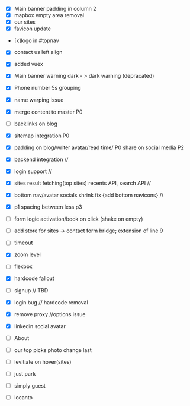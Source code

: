 - [x] Main banner padding in column 2
- [x] mapbox empty area removal
- [x] our sites
- [x] favicon update
- [x]logo in #topnav
- [x] contact us left align
- [x] added vuex

- [x] Main banner warning dark - > dark warning (depracated)
- [x] Phone number 5s grouping
- [x] name warping issue
- [x] merge content to master P0
- [ ] backlinks on blog
- [x] sitemap integration P0
- [x] padding on blog/writer avatar/read time/ P0 share on social media P2
- [x] backend integration //
- [x] login support //
- [x] sites result fetching(top sites) recents API, search API //
- [x] bottom nav/avatar socials shrink fix {add bottom navicons} //
- [x] p1 spacing between less p3

- [ ] form logic activation/book on click (shake on empty)
- [ ] add store for sites -> contact form bridge; extension of line 9

- [ ] timeout
- [x] zoom level
- [ ] flexbox
- [x] hardcode fallout
- [ ] signup			// TBD
- [x] login bug			// hardcode removal
- [x] remove proxy 		//options issue
- [x] linkedin social avatar
- [ ] About
- [ ] our top picks photo change last 
- [ ] levitiate on hover(sites)
- [ ] just park
- [ ] simply guest
- [ ] locanto
